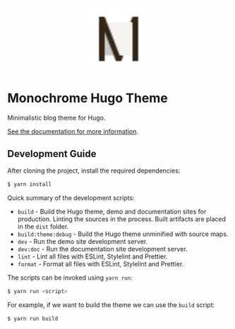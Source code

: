 <p align="center">
    <img width=30% src="demo/static/favicon.svg">
</p>

# Monochrome Hugo Theme

Minimalistic blog theme for Hugo.

[See the documentation for more information](https://lkummer.github.io/Monochrome/).

## Development Guide

After cloning the project, install the required dependencies:

```s
$ yarn install
```

Quick summary of the development scripts:

- `build` - Build the Hugo theme, demo and documentation sites for production.
  Linting the sources in the process. Built artifacts are placed in the `dist`
  folder.
- `build:theme:debug` - Build the Hugo theme unminified with source maps.
- `dev` - Run the demo site development server.
- `dev:doc` - Run the documentation site development server.
- `lint` - Lint all files with ESLint, Stylelint and Prettier.
- `format` - Format all files with ESLint, Stylelint and Prettier.

The scripts can be invoked using `yarn run`:

```s
$ yarn run <script>
```

For example, if we want to build the theme we can use the `build` script:

```s
$ yarn run build
```
